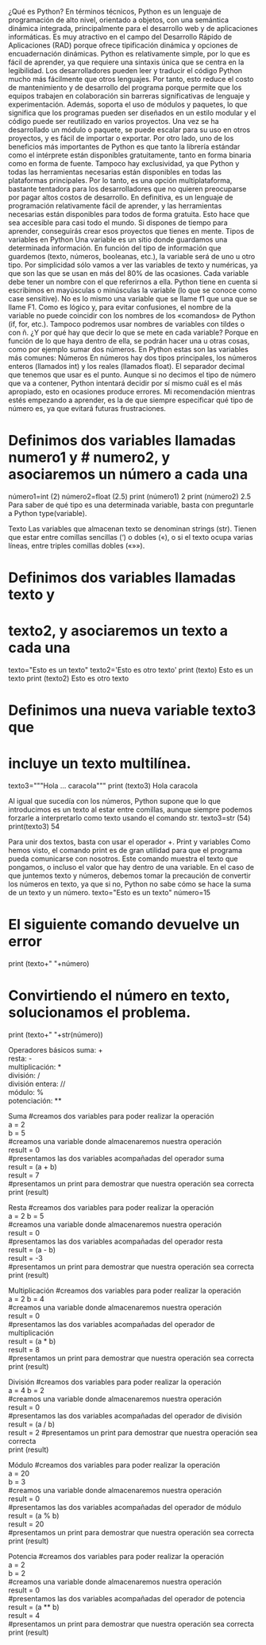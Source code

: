 ¿Qué es Python?
En términos técnicos, Python es un lenguaje de programación de alto nivel, orientado a objetos, con una semántica dinámica integrada, principalmente para el desarrollo web y de aplicaciones informáticas.
Es muy atractivo en el campo del Desarrollo Rápido de Aplicaciones (RAD) porque ofrece tipificación dinámica y opciones de encuadernación dinámicas.
Python es relativamente simple, por lo que es fácil de aprender, ya que requiere una sintaxis única que se centra en la legibilidad. Los desarrolladores pueden leer y traducir el código Python mucho más fácilmente que otros lenguajes.
Por tanto, esto reduce el costo de mantenimiento y de desarrollo del programa porque permite que los equipos trabajen en colaboración sin barreras significativas de lenguaje y experimentación.
Además, soporta el uso de módulos y paquetes, lo que significa que los programas pueden ser diseñados en un estilo modular y el código puede ser reutilizado en varios proyectos. Una vez se ha desarrollado un módulo o paquete, se puede escalar para su uso en otros proyectos, y es fácil de importar o exportar.
Por otro lado, uno de los beneficios más importantes de Python es que tanto la librería estándar como el intérprete están disponibles gratuitamente, tanto en forma binaria como en forma de fuente.
Tampoco hay exclusividad, ya que Python y todas las herramientas necesarias están disponibles en todas las plataformas principales. Por lo tanto, es una opción multiplataforma, bastante tentadora para los desarrolladores que no quieren preocuparse por pagar altos costos de desarrollo.
En definitiva, es un lenguaje de programación relativamente fácil de aprender, y las herramientas necesarias están disponibles para todos de forma gratuita. Esto hace que sea accesible para casi todo el mundo. Si dispones de tiempo para aprender, conseguirás crear esos proyectos que tienes en mente.
Tipos de variables en Python
Una variable es un sitio donde guardamos una determinada información. En función del tipo de información que guardemos (texto, números, booleanas, etc.), la variable será de uno u otro tipo. Por simplicidad sólo vamos a ver las variables de texto y numéricas, ya que son las que se usan en más del 80% de las ocasiones.
Cada variable debe tener un nombre con el que referirnos a ella. Python tiene en cuenta si escribimos en mayúsculas o minúsculas la variable (lo que se conoce como case sensitive). No es lo mismo una variable que se llame f1 que una que se llame F1.
Como es lógico y, para evitar confusiones, el nombre de la variable no puede coincidir con los nombres de los «comandos» de Python (if, for, etc.). Tampoco podremos usar nombres de variables con tildes o con ñ.
¿Y por qué hay que decir lo que se mete en cada variable? Porque en función de lo que haya dentro de ella, se podrán hacer una u otras cosas, como por ejemplo sumar dos números.
En Python estas son las variables más comunes:
Números
En números hay dos tipos principales, los números enteros (llamados int) y los reales (llamados float). El separador decimal que tenemos que usar es el punto.
Aunque si no decimos el tipo de número que va a contener, Python intentará decidir por sí mismo cuál es el más apropiado, esto en ocasiones produce errores. Mi recomendación mientras estés empezando a aprender, es la de que siempre especificar qué tipo de número es, ya que evitará futuras frustraciones.
# Definimos dos variables llamadas numero1 y # numero2, y asociaremos un número a cada una
número1=int (2)
número2=float (2.5)
print (número1)
2
print (número2)
2.5
Para saber de qué tipo es una determinada variable, basta con preguntarle a Python type(variable).

Texto
Las variables que almacenan texto se denominan strings (str). Tienen que estar entre comillas sencillas (‘) o dobles («), o si el texto ocupa varias líneas, entre triples comillas dobles («»»).
# Definimos dos variables llamadas texto y
# texto2, y asociaremos un texto a cada una
texto="Esto es un texto"
texto2='Esto es otro texto'
print (texto)
Esto es un texto
print (texto2)
Esto es otro texto

# Definimos una nueva variable texto3 que
# incluye un texto multilínea.
texto3="""Hola
... caracola"""
print (texto3)
Hola
caracola

Al igual que sucedía con los números, Python supone que lo que introducimos es un texto al estar entre comillas, aunque siempre podemos forzarle a interpretarlo como texto usando el comando str.
texto3=str (54)
print(texto3)
54

Para unir dos textos, basta con usar el operador +.
Print y variables
Como hemos visto, el comando print es de gran utilidad para que el programa pueda comunicarse con nosotros. Este comando muestra el texto que pongamos, o incluso el valor que hay dentro de una variable. En el caso de que juntemos texto y números, debemos tomar la precaución de convertir los números en texto, ya que si no, Python no sabe cómo se hace la suma de un texto y un número.
texto="Esto es un texto"
número=15

# El siguiente comando devuelve un error
print (texto+" "+número)

# Convirtiendo el número en texto, solucionamos el problema.
print (texto+" "+str(número))

Operadores básicos 
suma: +  
resta: -  
multiplicación: *  
división: /  
división entera: //  
módulo: %  
potenciación: **

Suma 
#creamos dos variables para poder realizar la operación  
a = 2  
b = 5  
#creamos una variable donde almacenaremos nuestra operación  
result = 0  
#presentamos las dos variables acompañadas del operador suma  
result = (a + b)  
result = 7  
#presentamos un print para demostrar que nuestra operación sea correcta  
print (result)

Resta 
#creamos dos variables para poder realizar la operación  
a = 2
b = 5  
#creamos una variable donde almacenaremos nuestra operación  
result = 0  
#presentamos las dos variables acompañadas del operador resta  
result = (a - b)  
result = -3  
#presentamos un print para demostrar que nuestra operación sea correcta  
print (result)

Multiplicación 
#creamos dos variables para poder realizar la operación  
a = 2 
b = 4  
#creamos una variable donde almacenaremos nuestra operación  
result = 0  
#presentamos las dos variables acompañadas del operador de multiplicación  
result = (a * b)  
result = 8    
#presentamos un print para demostrar que nuestra operación sea correcta  
print (result)


División 
#creamos dos variables para poder realizar la operación  
a = 4
b = 2  
#creamos una variable donde almacenaremos nuestra operación  
result = 0  
#presentamos las dos variables acompañadas del operador de división  
result = (a / b)  
result = 2 
#presentamos un print para demostrar que nuestra operación sea correcta  
print (result)

Módulo 
#creamos dos variables para poder realizar la operación  
a = 20  
b = 3  
#creamos una variable donde almacenaremos nuestra operación  
result = 0  
#presentamos las dos variables acompañadas del operador de módulo  
result = (a % b)  
result = 20  
#presentamos un print para demostrar que nuestra operación sea correcta  
print (result)

Potencia 
#creamos dos variables para poder realizar la operación  
a = 2  
b = 2  
#creamos una variable donde almacenaremos nuestra operación  
result = 0  
#presentamos las dos variables acompañadas del operador de potencia  
result = (a ** b)  
result = 4  
#presentamos un print para demostrar que nuestra operación sea correcta  
print (result)

